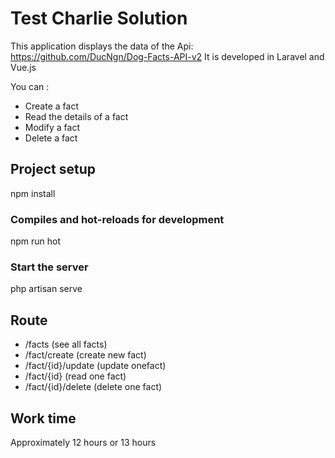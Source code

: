 # Test Charlie Solution

This application displays the data of the Api: https://github.com/DucNgn/Dog-Facts-API-v2
It is developed in Laravel and Vue.js

You can :
* Create a fact
* Read the details of a fact
* Modify a fact
* Delete a fact



## Project setup

  npm install


### Compiles and hot-reloads for development

  npm run hot


### Start the server

  php artisan serve

## Route


* /facts (see all facts)
* /fact/create (create new fact)
* /fact/{id}/update (update onefact)
* /fact/{id} (read one fact)
* /fact/{id}/delete (delete one fact)

## Work time 
Approximately 12 hours or 13 hours
